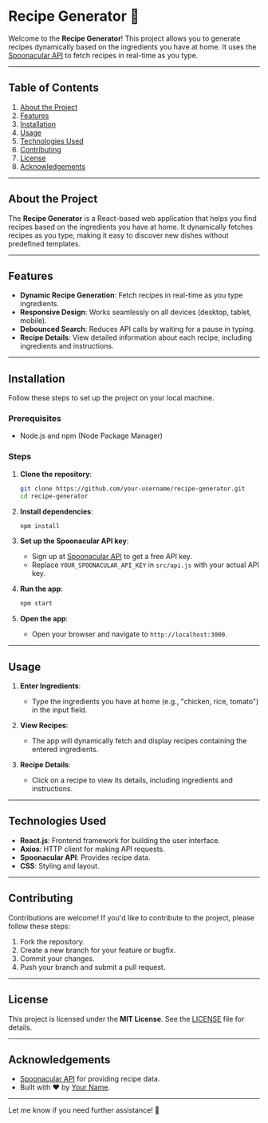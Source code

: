 

# Recipe Generator 🍳

Welcome to the **Recipe Generator**! This project allows you to generate recipes dynamically based on the ingredients you have at home. It uses the [Spoonacular API](https://spoonacular.com/food-api) to fetch recipes in real-time as you type.

---

## Table of Contents

1. [About the Project](#about-the-project)
2. [Features](#features)
3. [Installation](#installation)
4. [Usage](#usage)
5. [Technologies Used](#technologies-used)
6. [Contributing](#contributing)
7. [License](#license)
8. [Acknowledgements](#acknowledgements)

---

## About the Project

The **Recipe Generator** is a React-based web application that helps you find recipes based on the ingredients you have at home. It dynamically fetches recipes as you type, making it easy to discover new dishes without predefined templates.

---

## Features

- **Dynamic Recipe Generation**: Fetch recipes in real-time as you type ingredients.
- **Responsive Design**: Works seamlessly on all devices (desktop, tablet, mobile).
- **Debounced Search**: Reduces API calls by waiting for a pause in typing.
- **Recipe Details**: View detailed information about each recipe, including ingredients and instructions.

---

## Installation

Follow these steps to set up the project on your local machine.

### Prerequisites

- Node.js and npm (Node Package Manager)

### Steps

1. **Clone the repository**:
   ```bash
   git clone https://github.com/your-username/recipe-generator.git
   cd recipe-generator
   ```

2. **Install dependencies**:
   ```bash
   npm install
   ```

3. **Set up the Spoonacular API key**:
   - Sign up at [Spoonacular API](https://spoonacular.com/food-api) to get a free API key.
   - Replace `YOUR_SPOONACULAR_API_KEY` in `src/api.js` with your actual API key.

4. **Run the app**:
   ```bash
   npm start
   ```

5. **Open the app**:
   - Open your browser and navigate to `http://localhost:3000`.

---

## Usage

1. **Enter Ingredients**:
   - Type the ingredients you have at home (e.g., "chicken, rice, tomato") in the input field.

2. **View Recipes**:
   - The app will dynamically fetch and display recipes containing the entered ingredients.

3. **Recipe Details**:
   - Click on a recipe to view its details, including ingredients and instructions.

---

## Technologies Used

- **React.js**: Frontend framework for building the user interface.
- **Axios**: HTTP client for making API requests.
- **Spoonacular API**: Provides recipe data.
- **CSS**: Styling and layout.

---

## Contributing

Contributions are welcome! If you'd like to contribute to the project, please follow these steps:

1. Fork the repository.
2. Create a new branch for your feature or bugfix.
3. Commit your changes.
4. Push your branch and submit a pull request.

---

## License

This project is licensed under the **MIT License**. See the [LICENSE](LICENSE) file for details.

---

## Acknowledgements

- [Spoonacular API](https://spoonacular.com/food-api) for providing recipe data.
- Built with ❤️ by [Your Name](https://github.com/your-username).

---

Let me know if you need further assistance! 🚀

